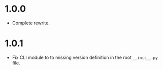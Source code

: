 # 1.0.0

- Complete rewrite.


# 1.0.1

- Fix CLI module to to missing version definition in the root `__init__.py` file.

